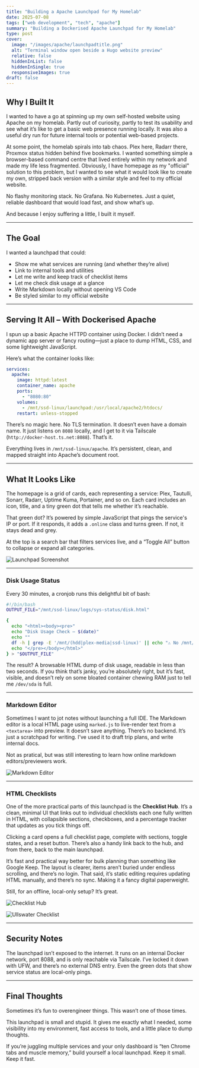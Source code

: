```yaml
---
title: "Building a Apache Launchpad for My Homelab"
date: 2025-07-08
tags: ["web development", "tech", "apache"]
summary: "Building a Dockerised Apache Launchpad for My Homelab"
type: post
cover:
  image: "/images/apache/launchpadtitle.png"
  alt: "Terminal window open beside a Hugo website preview"
  relative: false
  hiddenInList: false
  hiddenInSingle: true
  responsiveImages: true
draft: false
---
```


## Why I Built It

I wanted to have a go at spinning up my own self-hosted website using Apache on my homelab. Partly out of curiosity, partly to test its usability and see what it’s like to get a basic web presence running locally. It was also a useful dry run for future internal tools or potential web-based projects.

At some point, the homelab spirals into tab chaos. Plex here, Radarr there, Proxmox status hidden behind five bookmarks. I wanted something simple a browser-based command centre that lived entirely within my network and made my life less fragmented. Obviously, I have homepage as my "official" solution to this problem, but I wanted to see what it would look like to create my own, stripped back version with a similar style and feel to my official website. 

No flashy monitoring stack. No Grafana. No Kubernetes. Just a quiet, reliable dashboard that would load fast, and show what’s up.

And because I enjoy suffering a little, I built it myself.

---

## The Goal

I wanted a launchpad that could:

* Show me what services are running (and whether they’re alive)
* Link to internal tools and utilities
* Let me write and keep track of checklist items
* Let me check disk usage at a glance
* Write Markdown locally without opening VS Code
* Be styled similar to my official website

---

## Serving It All – With Dockerised Apache

I spun up a basic Apache HTTPD container using Docker. I didn’t need a dynamic app server or fancy routing—just a place to dump HTML, CSS, and some lightweight JavaScript.

Here’s what the container looks like:

```yaml
services:
  apache:
    image: httpd:latest
    container_name: apache
    ports:
      - "8080:80"
    volumes:
      - /mnt/ssd-linux/launchpad:/usr/local/apache2/htdocs/
    restart: unless-stopped
```

There’s no magic here. No TLS termination. It doesn’t even have a domain name. It just listens on `8088` locally, and I get to it via Tailscale (`http://docker-host.ts.net:8088`). That’s it.

Everything lives in `/mnt/ssd-linux/apache`. It’s persistent, clean, and mapped straight into Apache’s document root.

---

## What It Looks Like

The homepage is a grid of cards, each representing a service: Plex, Tautulli, Sonarr, Radarr, Uptime Kuma, Portainer, and so on. Each card includes an icon, title, and a tiny green dot that tells me whether it’s reachable.

That green dot? It’s powered by simple JavaScript that pings the service's IP or port. If it responds, it adds a `.online` class and turns green. If not, it stays dead and grey.

At the top is a search bar that filters services live, and a “Toggle All” button to collapse or expand all categories.

![Launchpad Screenshot](/images/apache/launchpad.png)

---

### Disk Usage Status

Every 30 minutes, a cronjob runs this delightful bit of bash:

```bash
#!/bin/bash
OUTPUT_FILE="/mnt/ssd-linux/logs/sys-status/disk.html"

{
  echo "<html><body><pre>"
  echo "Disk Usage Check — $(date)"
  echo ""
  df -h | grep -E '/mnt/(hdd|plex-media|ssd-linux)' || echo "⚠ No /mnt/ mounts found."
  echo "</pre></body></html>"
} > "$OUTPUT_FILE"
```

The result? A browsable HTML dump of disk usage, readable in less than two seconds. If you think that’s janky, you’re absolutely right, but it’s fast, visible, and doesn’t rely on some bloated container chewing RAM just to tell me `/dev/sda` is full.

---

### Markdown Editor

Sometimes I want to jot notes without launching a full IDE. The Markdown editor is a local HTML page using `marked.js` to live-render text from a `<textarea>` into preview. It doesn’t save anything. There’s no backend. It’s just a scratchpad for writing. I’ve used it to draft trip plans, and write internal docs.

Not as pratical, but was still interesting to learn how online markdown editors/previewers work. 

![Markdown Editor](/images/apache/markdown.png)

---

### HTML Checklists

One of the more practical parts of this launchpad is the **Checklist Hub**. It’s a clean, minimal UI that links out to individual checklists each one fully written in HTML, with collapsible sections, checkboxes, and a percentage tracker that updates as you tick things off.

Clicking a card opens a full checklist page, complete with sections, toggle states, and a reset button. There’s also a handy link back to the hub, and from there, back to the main launchpad.

It’s fast and practical way better for bulk planning than something like Google Keep. The layout is clearer, items aren’t buried under endless scrolling, and there’s no login. That said, it’s static editing requires updating HTML manually, and there’s no sync. Making it a fancy digital paperweight.

Still, for an offline, local-only setup? It’s great.

![Checklist Hub](/images/apache/checklisthub.png)

![Ullswater Checklist](/images/apache/checklist.png)

---

## Security Notes

The launchpad isn’t exposed to the internet. It runs on an internal Docker network, port 8088, and is only reachable via Tailscale. I’ve locked it down with UFW, and there’s no external DNS entry. Even the green dots that show service status are local-only pings.

---

## Final Thoughts

Sometimes it’s fun to overengineer things. This wasn’t one of those times.

This launchpad is small and stupid. It gives me exactly what I needed, some visibility into my environment, fast access to tools, and a little place to dump thoughts.

If you’re juggling multiple services and your only dashboard is “ten Chrome tabs and muscle memory,” build yourself a local launchpad. Keep it small. Keep it fast.
